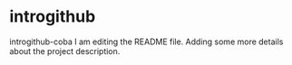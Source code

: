 # introgithub
introgithub-coba
I am editing the README file. Adding some more details about the project description.
